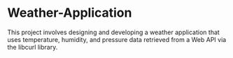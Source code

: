 # Weather-Application
This project involves designing and developing a weather application that uses temperature, humidity, and pressure data retrieved from a Web API via the libcurl library.
